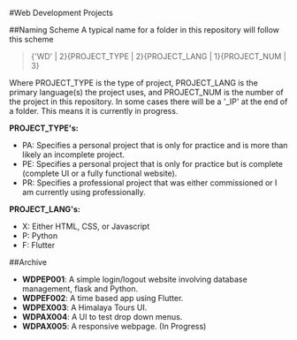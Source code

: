 #Web Development Projects

##Naming Scheme
A typical name for a folder in this repository will follow this scheme

>{'WD' | 2}{PROJECT_TYPE | 2}{PROJECT_LANG | 1}{PROJECT_NUM | 3}

Where PROJECT_TYPE is the type of project, PROJECT_LANG is the primary language(s) the project uses, and PROJECT_NUM is the number of the project in this repository.
In some cases there will be a '_IP' at the end of a folder. This means it is currently in progress.


**PROJECT_TYPE's:**
- PA: Specifies a personal project that is only for practice and is more than likely an incomplete project.
- PE: Specifies a personal project that is only for practice but is complete (complete UI or a fully functional website).
- PR: Specifies a professional project that was either commissioned or I am currently using professionally. 

**PROJECT_LANG's:**
- X: Either HTML, CSS, or Javascript
- P: Python
- F: Flutter

##Archive

- **WDPEP001**: A simple login/logout website involving database management, flask and Python.
- **WDPEF002**: A time based app using Flutter. 
- **WDPEX003**: A Himalaya Tours UI.
- **WDPAX004**: A UI to test drop down menus.
- **WDPAX005**: A responsive webpage. (In Progress)
